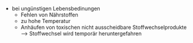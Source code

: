 - bei ungünstigen Lebensbedinungen
	- Fehlen von Nährstoffen
	- zu hohe Temperatur
	- Anhäufen von toxischen nicht ausscheidbare Stoffwechselprodukte --> Stoffwechsel wird temporär heruntergefahren